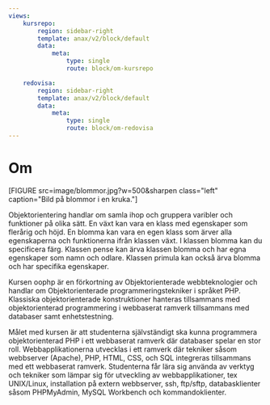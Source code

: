 ```yaml
---
views:
    kursrepo:
        region: sidebar-right
        template: anax/v2/block/default
        data:
            meta:
                type: single
                route: block/om-kursrepo

    redovisa:
        region: sidebar-right
        template: anax/v2/block/default
        data:
            meta:
                type: single
                route: block/om-redovisa
---
```

Om
=========================

[FIGURE src=image/blommor.jpg?w=500&sharpen class="left" caption="Bild på blommor i en kruka."]

Objektorientering handlar om samla ihop och gruppera varibler och funktioner på olika sätt. En växt kan vara en klass med egenskaper som flerårig och höjd. En blomma kan vara en egen klass som ärver alla egenskaperna och funktionerna ifrån klassen växt. I klassen blomma kan du specificera färg. Klassen pense kan ärva klassen blomma och har egna egenskaper som namn och odlare. Klassen primula kan också ärva blomma och har specifika egenskaper.

Kursen oophp är en förkortning av Objektorienterade webbteknologier och handlar om Objektorienterade programmeringstekniker i språket PHP. Klassiska objektorienterade konstruktioner hanteras tillsammans med objektorienterad programmering i webbaserat ramverk tillsammans med databaser samt enhetstestning.

Målet med kursen är att studenterna självständigt ska kunna programmera objektorienterad PHP i ett webbaserat ramverk där databaser spelar en stor roll. Webbapplikationerna utvecklas i ett ramverk där tekniker såsom webbserver (Apache), PHP, HTML, CSS, och SQL integreras tillsammans med ett webbaserat ramverk. Studenterna får lära sig använda av verktyg och tekniker som lämpar sig för utveckling av webbapplikationer, tex UNIX/Linux, installation på extern webbserver, ssh, ftp/sftp, databasklienter såsom PHPMyAdmin, MySQL Workbench och kommandoklienter.
